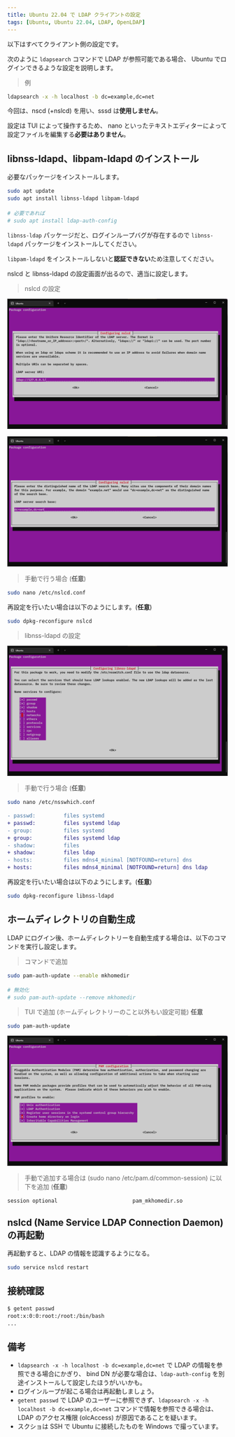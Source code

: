```yaml
---
title: Ubuntu 22.04 で LDAP クライアントの設定
tags: [Ubuntu, Ubuntu 22.04, LDAP, OpenLDAP]
---
```


以下はすべてクライアント側の設定です。

次のように `ldapsearch` コマンドで LDAP が参照可能である場合、
Ubuntu でログインできるような設定を説明します。

> 例
```sh
ldapsearch -x -h localhost -b dc=example,dc=net
```

今回は、nscd (+nslcd) を用い、sssd は**使用しません**。

設定は TUI によって操作するため、
nano といったテキストエディターによって設定ファイルを編集する**必要はありません**。

## libnss-ldapd、libpam-ldapd のインストール
必要なパッケージをインストールします。

```sh
sudo apt update
sudo apt install libnss-ldapd libpam-ldapd

# 必要であれば
# sudo apt install ldap-auth-config
```

`libnss-ldap` パッケージだと、ログインループバグが存在するので `libnss-ldapd` パッケージをインストールしてください。

`libpam-ldapd` をインストールしないと**認証できない**ため注意してください。

nslcd と libnss-ldapd の設定画面が出るので、適当に設定します。

> nslcd の設定

![Configuring nslcd (1)](nslcd-1.png)

![Configuring nslcd (2)](nslcd-2.png)

> 手動で行う場合 (**任意**)
```sh
sudo nano /etc/nslcd.conf
```

再設定を行いたい場合は以下のようにします。(**任意**)
```sh
sudo dpkg-reconfigure nslcd
```

> libnss-ldapd の設定

![Configuring libnss-ldapd (2)](libnss-ldapd.png)

> 手動で行う場合 (**任意**)
```bash
sudo nano /etc/nsswhich.conf
````

```diff
- passwd:         files systemd
+ passwd:         files systemd ldap
- group:          files systemd
+ group:          files systemd ldap
- shadow:         files
+ shadow:         files ldap
- hosts:          files mdns4_minimal [NOTFOUND=return] dns
+ hosts:          files mdns4_minimal [NOTFOUND=return] dns ldap
```

再設定を行いたい場合は以下のようにします。(**任意**)
```sh
sudo dpkg-reconfigure libnss-ldapd
```

## ホームディレクトリの自動生成
LDAP にログイン後、ホームディレクトリーを自動生成する場合は、以下のコマンドを実行し設定します。

> コマンドで追加
```sh
sudo pam-auth-update --enable mkhomedir

# 無効化
# sudo pam-auth-update --remove mkhomedir
```

> TUI で追加 (ホームディレクトリーのこと以外もい設定可能) **任意**
```sh
sudo pam-auth-update
```

![PAM configuration](pam-conf.png)

> 手動で追加する場合は (sudo nano /etc/pam.d/common-session) に以下を追加 (**任意**)
```
session optional                        pam_mkhomedir.so
```

## nslcd (Name Service LDAP Connection Daemon) の再起動
再起動すると、LDAP の情報を認識するようになる。

```sh
sudo service nslcd restart
```

## 接続確認
```sh
$ getent passwd
root:x:0:0:root:/root:/bin/bash
...
```

## 備考
- `ldapsearch -x -h localhost -b dc=example,dc=net` で LDAP の情報を参照できる場合にかぎり、
bind DN が必要な場合は、`ldap-auth-config` を別途インストールして設定したほうがいいかも。
- ログインループが起こる場合は再起動しましょう。
- `getent passwd` で LDAP のユーザーに参照できず、`ldapsearch -x -h localhost -b dc=example,dc=net` コマンドで情報を参照できる場合は、LDAP のアクセス権限 (olcAccess) が原因であることを疑います。
- スクショは SSH で Ubuntu に接続したものを Windows で撮っています。